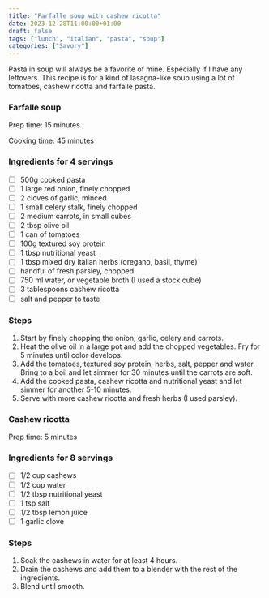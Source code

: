```yaml
---
title: "Farfalle soup with cashew ricotta"
date: 2023-12-28T11:00:00+01:00
draft: false
tags: ["lunch", "italian", "pasta", "soup"]
categories: ["Savory"]
---
```


Pasta in soup will always be a favorite of mine. Especially if I have any leftovers. This recipe is for a kind of lasagna-like soup using a lot of tomatoes, cashew ricotta and farfalle pasta.

<div class="recipe">
<h3 class="title">Farfalle soup</h3>

Prep time: 15 minutes

Cooking time: 45 minutes

### Ingredients for 4 servings
- [ ] 500g cooked pasta
- [ ] 1 large red onion, finely chopped
- [ ] 2 cloves of garlic, minced
- [ ] 1 small celery stalk, finely chopped
- [ ] 2 medium carrots, in small cubes
- [ ] 2 tbsp olive oil
- [ ] 1 can of tomatoes
- [ ] 100g textured soy protein
- [ ] 1 tbsp nutritional yeast
- [ ] 1 tbsp mixed dry italian herbs (oregano, basil, thyme)
- [ ] handful of fresh parsley, chopped
- [ ] 750 ml water, or vegetable broth (I used a stock cube)
- [ ] 3 tablespoons cashew ricotta
- [ ] salt and pepper to taste

### Steps
1. Start by finely chopping the onion, garlic, celery and carrots.
2. Heat the olive oil in a large pot and add the chopped vegetables. Fry for 5 minutes until color develops.
3. Add the tomatoes, textured soy protein, herbs, salt, pepper and water. Bring to a boil and let simmer for 30 minutes until the carrots are soft.
4. Add the cooked pasta, cashew ricotta and nutritional yeast and let simmer for another 5-10 minutes.
5. Serve with more cashew ricotta and fresh herbs (I used parsley).

</div>

<div class="recipe">
<h3 class="title">Cashew ricotta</h3>

Prep time: 5 minutes

### Ingredients for 8 servings
- [ ] 1/2 cup cashews
- [ ] 1/2 cup water
- [ ] 1/2 tbsp nutritional yeast
- [ ] 1 tsp salt
- [ ] 1/2 tbsp lemon juice
- [ ] 1 garlic clove

### Steps
1. Soak the cashews in water for at least 4 hours.
2. Drain the cashews and add them to a blender with the rest of the ingredients.
3. Blend until smooth.

</div>
